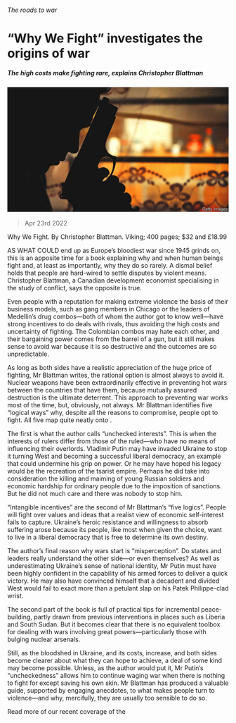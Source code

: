 ###### The roads to war

# “Why We Fight” investigates the origins of war 

##### The high costs make fighting rare, explains Christopher Blattman 

![image](images/20220423_cup003.jpg) 

> Apr 23rd 2022 

Why We Fight. By Christopher Blattman. Viking; 400 pages; $32 and £18.99


AS WHAT COULD end up as Europe’s bloodiest war since 1945 grinds on, this is an apposite time for a book explaining why and when human beings fight and, at least as importantly, why they do so rarely. A dismal belief holds that people are hard-wired to settle disputes by violent means. Christopher Blattman, a Canadian development economist specialising in the study of conflict, says the opposite is true.

Even people with a reputation for making extreme violence the basis of their business models, such as gang members in Chicago or the leaders of Medellín’s drug combos—both of whom the author got to know well—have strong incentives to do deals with rivals, thus avoiding the high costs and uncertainty of fighting. The Colombian combos may hate each other, and their bargaining power comes from the barrel of a gun, but it still makes sense to avoid war because it is so destructive and the outcomes are so unpredictable.

As long as both sides have a realistic appreciation of the huge price of fighting, Mr Blattman writes, the rational option is almost always to avoid it. Nuclear weapons have been extraordinarily effective in preventing hot wars between the countries that have them, because mutually assured destruction is the ultimate deterrent. This approach to preventing war works most of the time, but, obviously, not always. Mr Blattman identifies five “logical ways” why, despite all the reasons to compromise, people opt to fight. All five map quite neatly onto .

The first is what the author calls “unchecked interests”. This is when the interests of rulers differ from those of the ruled—who have no means of influencing their overlords. Vladimir Putin may have invaded Ukraine to stop it turning West and becoming a successful liberal democracy, an example that could undermine his grip on power. Or he may have hoped his legacy would be the recreation of the tsarist empire. Perhaps he did take into consideration the killing and maiming of young Russian soldiers and economic hardship for ordinary people due to the imposition of sanctions. But he did not much care and there was nobody to stop him.

“Intangible incentives” are the second of Mr Blattman’s “five logics”. People will fight over values and ideas that a realist view of economic self-interest fails to capture. Ukraine’s heroic resistance and willingness to absorb suffering arose because its people, like most when given the choice, want to live in a liberal democracy that is free to determine its own destiny.

The author’s final reason why wars start is “misperception”. Do states and leaders really understand the other side—or even themselves? As well as underestimating Ukraine’s sense of national identity, Mr Putin must have been highly confident in the capability of his armed forces to deliver a quick victory. He may also have convinced himself that a decadent and divided West would fail to exact more than a petulant slap on his Patek Philippe-clad wrist.

The second part of the book is full of practical tips for incremental peace-building, partly drawn from previous interventions in places such as Liberia and South Sudan. But it becomes clear that there is no equivalent toolbox for dealing with wars involving great powers—particularly those with bulging nuclear arsenals.

Still, as the bloodshed in Ukraine, and its costs, increase, and both sides become clearer about what they can hope to achieve, a deal of some kind may become possible. Unless, as the author would put it, Mr Putin’s “uncheckedness” allows him to continue waging war when there is nothing to fight for except saving his own skin. Mr Blattman has produced a valuable guide, supported by engaging anecdotes, to what makes people turn to violence—and why, mercifully, they are usually too sensible to do so.

Read more of our recent coverage of the 

